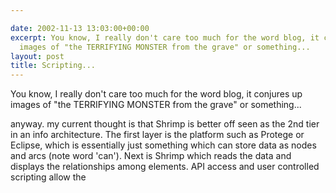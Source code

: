 ```yaml
---

date: 2002-11-13 13:03:00+00:00
excerpt: You know, I really don't care too much for the word blog, it conjures up
  images of "the TERRIFYING MONSTER from the grave" or something...
layout: post
title: Scripting...
---
```


You know, I really don't care too much for the word blog, it conjures up images of "the TERRIFYING MONSTER from the grave" or something...

anyway. my current thought is that Shrimp is better off seen as the 2nd tier in an info architecture. The first layer is the platform such as Protege or Eclipse, which is essentially just something which can store data as nodes and arcs (note word 'can').
Next is Shrimp which reads the data and displays the relationships among elements. API access and user controlled scripting allow the
